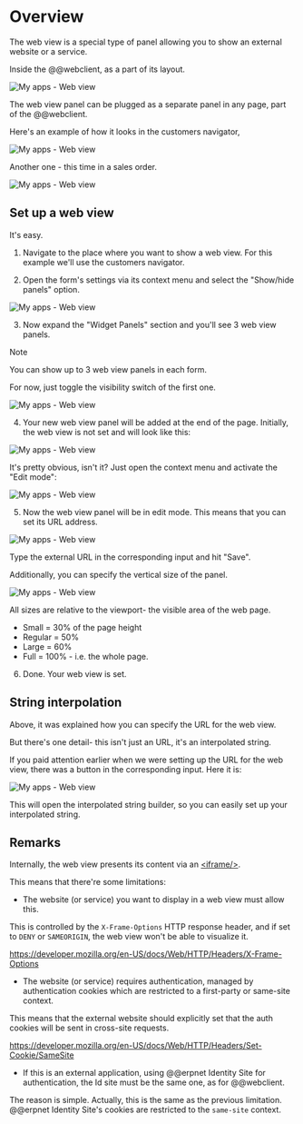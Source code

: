 # Overview

The web view is a special type of panel allowing you to show an external website or a service. 

Inside the @@webclient, as a part of its layout.

![My apps - Web view](./pictures/my-apps-web-view-1.png "My apps - Web view")

The web view panel can be plugged as a separate panel in any page, part of the @@webclient.

Here's an example of how it looks in the customers navigator,

![My apps - Web view](./pictures/my-apps-web-view-client-navigator.png "My apps - Web view - Clients")

Another one - this time in a sales order.

![My apps - Web view](./pictures/my-apps-web-view-sales-order.png "My apps - Web view - Sales order")

## Set up a web view

It's easy.

1. Navigate to the place where you want to show a web view. For this example we'll use the customers navigator.

2. Open the form's settings via its context menu and select the "Show/hide panels" option.

![My apps - Web view](./pictures/customers-navigator-context-menu.png "My apps - Web view - Context menu")

3. Now expand the "Widget Panels" section and you'll see 3 web view panels.

> [!NOTE]
> You can show up to 3 web view panels in each form.

For now, just toggle the visibility switch of the first one.

![My apps - Web view](./pictures/my-apps-web-view-panels.png "My apps - Web view - Select")

4. Your new web view panel will be added at the end of the page. Initially, the web view is not set and will look like this:

![My apps - Web view](./pictures/my-apps-web-view-not-set.png "My apps - Web view - Select")


It's pretty obvious, isn't it? Just open the context menu and activate the "Edit mode":

![My apps - Web view](./pictures/my-apps-web-view-context-menu.png "My apps - Web view - Context menu")

5. Now the web view panel will be in edit mode. This means that you can set its URL address.

![My apps - Web view](./pictures/my-apps-web-view-edit-mode.png "My apps - Web view - Edit mode")

Type the external URL in the corresponding input and hit "Save".

Additionally, you can specify the vertical size of the panel.

![My apps - Web view](./pictures/my-apps-web-view-edit-mode-size.png "My apps - Web view - Edit mode size")

All sizes are relative to the viewport- the visible area of the web page.

- Small = 30% of the page height
- Regular = 50%
- Large = 60%
- Full = 100% - i.e. the whole page.

6. Done. Your web view is set.

## String interpolation

Above, it was explained how you can specify the URL for the web view.

But there's one detail- this isn't just an URL, it's an interpolated string.

If you paid attention earlier when we were setting up the URL for the web view, there was a button in the corresponding input. Here it is:

![My apps - Web view](./pictures/my-apps-web-view-edit-mode-builder-focus.png "My apps - Web view - Builder focus")

This will open the interpolated string builder, so you can easily set up your interpolated string.

## Remarks

Internally, the web view presents its content via an [&lt;iframe/&gt;](https://www.w3schools.com/html/html_iframe.asp).

This means that there're some limitations:

- The website (or service) you want to display in a web view must allow this.

This is controlled by the `X-Frame-Options` HTTP response header, and if set to `DENY` or `SAMEORIGIN`, the web view won't be able to visualize it.

https://developer.mozilla.org/en-US/docs/Web/HTTP/Headers/X-Frame-Options

- The website (or service) requires authentication, managed by authentication cookies which are restricted to a first-party or same-site context.

This means that the external website should explicitly set that the auth cookies will be sent in cross-site requests.

https://developer.mozilla.org/en-US/docs/Web/HTTP/Headers/Set-Cookie/SameSite

- If this is an external application, using @@erpnet Identity Site for authentication, the Id site must be the same one, as for @@webclient.

The reason is simple. Actually, this is the same as the previous limitation. @@erpnet Identity Site's cookies are restricted to the `same-site` context.